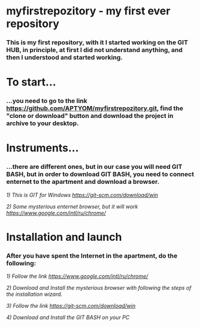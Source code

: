 # myfirstrepozitory - my first ever repository
### This is my first repository, with it I started working on the GIT HUB, in principle, at first I did not understand anything, and then I understood and started working.
# To start...
### ...you need to go to the link https://github.com/APTYOM/myfirstrepozitory.git, find the "clone or download" button and download the project in archive to your desktop.
# Instruments...
### ...there are different ones, but in our case you will need GIT BASH, but in order to download GIT BASH, you need to connect enternet to the apartment and download a browser.
*1) This is GIT for Windows https://git-scm.com/download/win*

*2) Some mysterious enternet browser, but it will work https://www.google.com/intl/ru/chrome/*
# Installation and launch 
### After you have spent the Internet in the apartment, do the following:
*1) Follow the link https://www.google.com/intl/ru/chrome/*

*2) Download and Install the mysterious browser with following the steps of the installation wizard.*

*3) Follow the link https://git-scm.com/download/win*

*4) Download and Install the GIT BASH on your PC*
